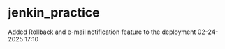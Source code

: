 # jenkin_practice
Added Rollback and e-mail notification feature to the deployment 02-24-2025 17:10
